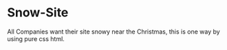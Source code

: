 # Snow-Site
All Companies want their site snowy near the Christmas, this is one way by using pure css html.
